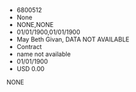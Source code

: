 * 6800512
* None
* NONE,NONE
* 01/01/1900,01/01/1900
* May Beth Givan, DATA NOT AVAILABLE
* Contract
* name not available
* 01/01/1900
* USD 0.00

NONE